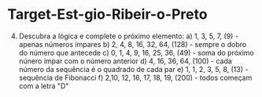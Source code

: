 # Target-Est-gio-Ribeir-o-Preto

4) Descubra a lógica e complete o próximo elemento:
a) 1, 3, 5, 7, (9) - apenas números ímpares
b) 2, 4, 8, 16, 32, 64, (128) - sempre o dobro do número que antecede
c) 0, 1, 4, 9, 16, 25, 36, (49) - soma do próximo núnero ímpar com o número anterior
d) 4, 16, 36, 64, (100) - cada número da sequência é o quadrado de cada par
e) 1, 1, 2, 3, 5, 8, (13) - sequência de Fibonacci
f) 2,10, 12, 16, 17, 18, 19, (200) - todos começam com a letra "D"
